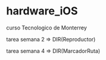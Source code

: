 # hardware_iOS
curso Tecnologico de Monterrey

tarea semana 2 => DIR(Reproductor)

tarea semana 4 => DIR(MarcadorRuta)
